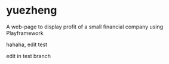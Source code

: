 # yuezheng
A web-page to display profit of a small financial company using Playframework

hahaha, edit test

edit in test branch
